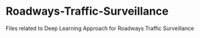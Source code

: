 # Roadways-Traffic-Surveillance
Files related to Deep Learning Approach for Roadways Traffic Surveillance
